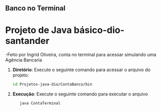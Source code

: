 ## Banco no Terminal
 # Projeto de Java básico-dio-santander
 -Feito por Ingrid Oliveira, conta no terminal para acessar simulando uma Agência Bancaria 
1. **Diretório**: Execute o seguinte comando para acessar o arquivo do projeto:
    ```bash
    cd Projetos-java-dio/ContaBanco/bin
    ```
2. **Execução**: Execute o seguinte comando para executar o arquivo

    ```bash
       java ContaTerminal
    ```

